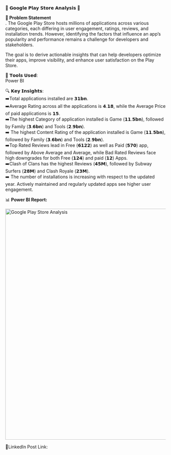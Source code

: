 📱 𝗚𝗼𝗼𝗴𝗹𝗲 𝗣𝗹𝗮𝘆 𝗦𝘁𝗼𝗿𝗲 𝗔𝗻𝗮𝗹𝘆𝘀𝗶𝘀 📱<br>


**🧩 Problem Statement** <br>.
The Google Play Store hosts millions of applications across various categories, each differing in user engagement, ratings, reviews, and installation trends. However, identifying the factors that influence an app’s popularity and performance remains a challenge for developers and stakeholders.

The goal is to derive actionable insights that can help developers optimize their apps, improve visibility, and enhance user satisfaction on the Play Store.


🔧 𝗧𝗼𝗼𝗹𝘀 𝗨𝘀𝗲𝗱:<br>
Power BI 

🔍 𝗞𝗲𝘆 𝗜𝗻𝘀𝗶𝗴𝗵𝘁𝘀:<br>
➡️Total applications installed are 𝟯𝟭𝗯𝗻.<br>
➡️Average Rating across all the applications is 𝟰.𝟭𝟴, while the Average Price of paid applications is 𝟭𝟱.<br>
➡️The highest Category of application installed is Game (𝟭𝟭.𝟱𝗯𝗻), followed by Family (𝟯.𝟲𝗯𝗻) and Tools (𝟮.𝟵𝗯𝗻).<br>
➡️ The highest Content Rating of the application installed is Game (𝟭𝟭.𝟱𝗯𝗻), followed by Family (𝟯.𝟲𝗯𝗻) and Tools (𝟮.𝟵𝗯𝗻).<br>
➡️Top Rated Reviews lead in Free (𝟲𝟭𝟮𝟮) as well as Paid (𝟱𝟳𝟬) app, followed by Above Average and Average, while Bad Rated Reviews face high downgrades for both Free (𝟭𝟮𝟰) and paid (𝟭𝟮) Apps.<br>
➡️Clash of Clans has the highest Reviews (𝟰𝟱𝗠), followed by Subway Surfers (𝟮𝟴𝗠) and Clash Royale (𝟮𝟯𝗠).<br>
➡️ The number of installations is increasing with respect to the updated year. Actively maintained and regularly updated apps see higher user engagement.<br>

📊 **Power BI Report:**

<img width="726" alt="Google Play Store Analysis" src="https://github.com/user-attachments/assets/b2c1d5ee-6ea1-4ebc-9b1b-fe82180ffe12" /> <br>


🔗LinkedIn Post Link: 
